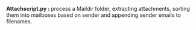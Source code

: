 <b> Attachscript.py : </b>
process a Maildir folder, extracting attachments, sorting them into mailboxes based on sender and appending sender emails to filenames.

